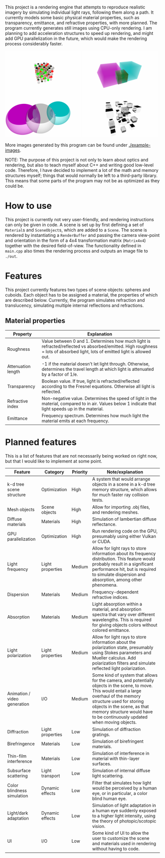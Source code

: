 This project is a rendering engine that attempts to reproduce realistic imagery by simulating individual light rays, following them along a path. It currently models some basic physical material properties, such as transparency, emittance, and refractive properties, with more planned. The program currently generates still images using CPU-only rendering. I am planning to add acceleration structures to speed up rendering, and might add GPU parallelization in the future, which would make the rendering process considerably faster.

<div>
    <img src="example-images/out-280.png" width="49%">
    <img src="example-images/out-286.png" width="49%">
    <img src="example-images/out-170.png" width="49%">
    <img src="example-images/out-258.png" width="49%">
</div>

More images generated by this program can be found under [./example-images](./example-images).

NOTE: The purpose of this project is not only to learn about optics and rendering, but also to teach myself about C++ and writing good low-level code. Therefore, I have decided to implement a lot of the math and memory structures myself; things that would normally be left to a third-party library. This means that some parts of the program may not be as optimized as they could be.

# How to use

This project is currently not very user-friendly, and rendering instructions can only be given in code. A scene is set up by first defining a set of `Material`s and `SceneObject`s, which are added to a `Scene`. The scene is rendered by instantiating a `RenderBuffer` and passing the camera view-point and orientation in the form of a 4x4 transformation matrix (`Matrix4x4`) together with the desired field-of-view. The functionality defined in `main.cpp` also times the rendering process and outputs an image file to `./out`.

# Features

This project currently features two types of scene objects: spheres and cuboids. Each object has to be assigned a material, the properties of which are described below. Currently, the program simulates refraction and translucency, simulating multiple internal reflections and refractions. 

## Material properties
| Property           | Explanation                                                                                                                                                                 |
|--------------------|-----------------------------------------------------------------------------------------------------------------------------------------------------------------------------|
| Roughness          | Value between 0 and 1. Determines how much light is refracted/reflected vs absorbed/emitted. High roughness = lots of absorbed light, lots of emitted light is allowed out. |
| Attenuation length | -1 if the material doesn't let light through. Otherwise, determines the travel length at which light is attenuated by a factor of 1/e.                                      |
| Transparency       | Boolean value. If true, light is refracted/reflected according to the Fresnel equations. Otherwise all light is reflected.                                                  |
| Refractive index   | Non-negative value. Determines the speed of light in the material, compared to in air. Values below 1 indicate that light speeds up in the material.                        |
| Emittance          | Frequency spectrum. Determines how much light the material emits at each frequency.                                                                                         |

# Planned features
This is a list of features that are not necessarily being worked on right now, but that I would like to implement at some point.

| Feature                      | Category         | Priority | Note/explanation                                                                                                                                                                                                                                                                     |
|------------------------------|------------------|----------|--------------------------------------------------------------------------------------------------------------------------------------------------------------------------------------------------------------------------------------------------------------------------------------|
| k-d tree scene structure     | Optimization     | High     | A system that would arrange objects in a scene in a k-d tree memory structure, which allows for much faster ray collision tests.                                                                                                                                                     |
| Mesh objects                 | Scene objects    | High     | Allow for importing .obj files, and rendering meshes.                                                                                                                                                                                                                                |
| Diffuse materials            | Materials        | High     | Simulation of lambertian diffuse reflectance.                                                                                                                                                                                                                                        |
| GPU parallelization          | Optimization     | High     | Run rendering code on the GPU, presumably using either Vulkan or CUDA.                                                                                                                                                                                                               |
| Light frequency              | Light properties | Medium   | Allow for light rays to store information about its frequency distribution. This feature would probably result in a significant performance hit, but is required to simulate dispersion and absorption, among other phenomena.                                                       |
| Dispersion                   | Materials        | Medium   | Frequency-dependent refractive indices.                                                                                                                                                                                                                                              |
| Absorption                   | Materials        | Medium   | Light absorption within a material, and absorption spectra that vary over different wavelengths. This is required for giving objects colors without colored emittance.                                                                                                               |
| Light polarization           | Light properties | Medium   | Allow for light rays to store information about the polarization state, presumably using Stokes parameters and Mueller calculus. Add polarization filters and simulate reflected light polarization.                                                                                 |
| Animation / video generation | I/O              | Medium   | Some kind of system that allows for the camera, and potentially objects in the scene, to move. This would entail a large overhaul of the memory structure used for storing objects in the scene, as that memory structure would have to be continuously updated when moving objects. |
| Diffraction                  | Light properties | Low      | Simulation of diffraction gratings.                                                                                                                                                                                                                                                  |
| Birefringence                | Materials        | Low      | Simulation of birefringent materials.                                                                                                                                                                                                                                                |
| Thin-film interference       | Materials        | Low      | Simulation of interference in material with thin-layer surfaces.                                                                                                                                                                                                                     |
| Subsurface scattering        | Light transport  | Low      | Simulation of internal diffuse light scattering.                                                                                                                                                                                                                                     |
| Color blindness simulation   | Dynamic effects  | Low      | Filter that simulates how light would be perceived by a human eye, or in particular, a color blind human eye.                                                                                                                                                                        |
| Light/dark adaptation        | Dynamic effects  | Low      | Simulation of light adaptation in a human eye suddenly exposed to a higher light intensity, using the theory of photopic/scotopic vision.                                                                                                                                            |
| UI                           | I/O              | Low      | Some kind of UI to allow the user to customize the scene and materials used in rendering without having to code.                                                                                                                                                                     |
